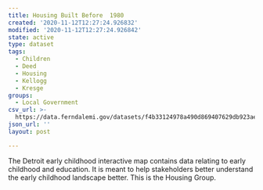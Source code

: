 ```yaml
---
title: Housing Built Before  1980
created: '2020-11-12T12:27:24.926832'
modified: '2020-11-12T12:27:24.926842'
state: active
type: dataset
tags:
  - Children
  - Deed
  - Housing
  - Kellogg
  - Kresge
groups:
  - Local Government
csv_url: >-
  https://data.ferndalemi.gov/datasets/f4b33124978a490d869407629db923ae_1.csv?outSR=%7B%22latestWkid%22%3A2898%2C%22wkid%22%3A2898%7D
json_url: ''
layout: post

---
```

The Detroit early childhood interactive map contains data relating to early childhood and education. It is meant to help stakeholders better understand the early childhood landscape better. This is the Housing Group.
